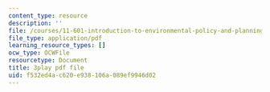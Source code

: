 ```yaml
---
content_type: resource
description: ''
file: /courses/11-601-introduction-to-environmental-policy-and-planning-fall-2016/f532ed4ac620e938106a089ef9946d02_U_sZrNjbj1I.pdf
file_type: application/pdf
learning_resource_types: []
ocw_type: OCWFile
resourcetype: Document
title: 3play pdf file
uid: f532ed4a-c620-e938-106a-089ef9946d02
---
```

